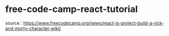 # free-code-camp-react-tutorial

source : https://www.freecodecamp.org/news/react-js-project-build-a-rick-and-morty-character-wiki/
